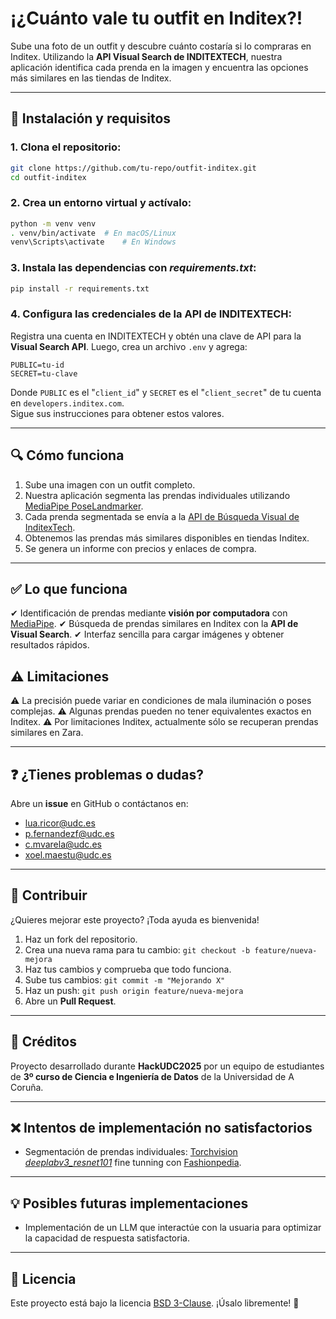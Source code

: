 # ¡¿Cuánto vale tu outfit en Inditex?!

Sube una foto de un outfit y descubre cuánto costaría si lo compraras en Inditex. Utilizando la **API Visual Search de INDITEXTECH**, nuestra aplicación identifica cada prenda en la imagen y encuentra las opciones más similares en las tiendas de Inditex.

---

## 🚀 Instalación y requisitos

### 1. Clona el repositorio:
```bash
git clone https://github.com/tu-repo/outfit-inditex.git
cd outfit-inditex
```

### 2. Crea un entorno virtual y actívalo:
```bash
python -m venv venv
. venv/bin/activate  # En macOS/Linux
venv\Scripts\activate    # En Windows
```

### 3. Instala las dependencias con *requirements.txt*:
```bash
pip install -r requirements.txt
```

### 4. Configura las credenciales de la API de INDITEXTECH:
Registra una cuenta en INDITEXTECH y obtén una clave de API para la **Visual Search API**. Luego, crea un archivo `.env` y agrega:
```
PUBLIC=tu-id
SECRET=tu-clave
```

Donde `PUBLIC` es el "`client_id`" y `SECRET` es el "`client_secret`" de tu cuenta en `developers.inditex.com`. \
Sigue sus instrucciones para obtener estos valores.

---

## 🔍 Cómo funciona
1. Sube una imagen con un outfit completo.
2. Nuestra aplicación segmenta las prendas individuales utilizando [MediaPipe PoseLandmarker](https://developers.google.com/mediapipe/solutions/vision/pose_landmarker).
3. Cada prenda segmentada se envía a la [API de Búsqueda Visual de InditexTech](https://developers.inditex.com/).
4. Obtenemos las prendas más similares disponibles en tiendas Inditex.
5. Se genera un informe con precios y enlaces de compra.

---

## ✅ Lo que funciona
✔ Identificación de prendas mediante **visión por computadora** con [MediaPipe](https://developers.google.com/mediapipe).
✔ Búsqueda de prendas similares en Inditex con la **API de Visual Search**.
✔ Interfaz sencilla para cargar imágenes y obtener resultados rápidos.

## ⚠ Limitaciones
⚠ La precisión puede variar en condiciones de mala iluminación o poses complejas.
⚠ Algunas prendas pueden no tener equivalentes exactos en Inditex.
⚠ Por limitaciones Inditex, actualmente sólo se recuperan prendas similares en Zara.

---

## ❓ ¿Tienes problemas o dudas?
Abre un **issue** en GitHub o contáctanos en:
- [lua.ricor@udc.es](mailto:lua.ricor@udc.es)
- [p.fernandezf@udc.es](mailto:p.fernandezf@udc.es)
- [c.mvarela@udc.es](mailto:c.mvarela@udc.es)
- [xoel.maestu@udc.es](mailto:xoel.maestu@udc.es)

---

## 🤝 Contribuir
¿Quieres mejorar este proyecto? ¡Toda ayuda es bienvenida!

1. Haz un fork del repositorio.
2. Crea una nueva rama para tu cambio: `git checkout -b feature/nueva-mejora`
3. Haz tus cambios y comprueba que todo funciona.
4. Sube tus cambios: `git commit -m "Mejorando X"`
5. Haz un push: `git push origin feature/nueva-mejora`
6. Abre un **Pull Request**.

---

## 👥 Créditos
Proyecto desarrollado durante **HackUDC2025** por un equipo de estudiantes de **3º curso de Ciencia e Ingeniería de Datos** de la Universidad de A Coruña.

---

## ❌ Intentos de implementación no satisfactorios
- Segmentación de prendas individuales: [Torchvision *deeplabv3_resnet101*](https://pytorch.org/vision/main/models/generated/torchvision.models.segmentation.deeplabv3_resnet101.html) fine tunning con [Fashionpedia](https://fashionpedia.github.io/home/data_license.html).

---

## 💡 Posibles futuras implementaciones
- Implementación de un LLM que interactúe con la usuaria para optimizar la capacidad de respuesta satisfactoria.

---

## 🐝 Licencia
Este proyecto está bajo la licencia [BSD 3-Clause](https://opensource.org/licenses/BSD-3-Clause). ¡Úsalo libremente! 🎉
